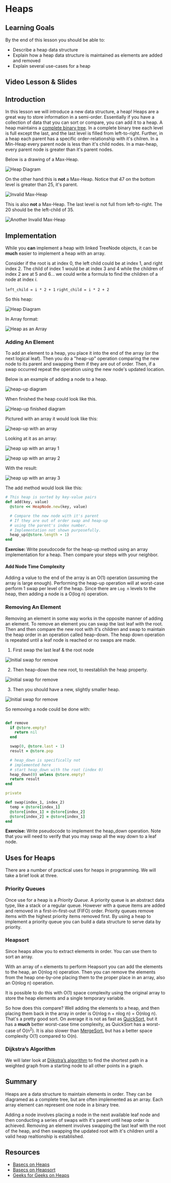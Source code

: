 # Heaps

## Learning Goals

By the end of this lesson you should be able to:

- Describe a heap data structure
- Explain how a heap data structure is maintained as elements are added and removed
- Explain several use-cases for a heap

## Video Lesson & Slides

## Introduction

In this lesson we will introduce a new data structure, a heap!  Heaps are a great way to store information in a semi-order.  Essentially if you have a collection of data that you can sort or compare, you can add it to a heap.  A heap maintains a [complete binary tree](https://web.cecs.pdx.edu/~sheard/course/Cs163/Doc/FullvsComplete.html).  In a complete binary tree each level is full except the last, and the last level is filled from left-to-right.  Further, in a heap each parent has a specific order-relationship with it's chilren.  In a Min-Heap every parent node is less than it's child nodes.  In a max-heap, every parent node is greater than it's parent nodes.

Below is a drawing of a Max-Heap.

![Heap Diagram](images/heap.png)

<!-- Image source:  https://drive.google.com/file/d/17cH7vfyZg-PFlULi-bO2K4H61oc4pCDT/view?usp=sharing -->

On the other hand this is **not** a Max-Heap.  Notice that 47 on the bottom level is greater than 25, it's parent.

![Invalid Max-Heap](images/invalid-max-heap.png)

This is also **not** a Max-Heap.  The last level is not full from left-to-right.  The 20 should be the left-child of 35.

![Another Invalid Max-Heap](images/invalid-max-heap2.png)

## Implementation

While you **can** implement a heap with linked TreeNode objects, it can be **much** easier to implement a heap with an array.

Consider if the root is at index 0, the left child could be at index 1, and right index 2.  The child of index 1 would be at index 3 and 4 while the children of index 2 are at 5 and 6... we could write a formula to find the children of a node at index _i_.

`left_child = i * 2 + 1`
`right_child = i * 2 + 2`

So this heap:

![Heap Diagram](images/heap.png)

In Array format:

![Heap as an Array](images/heap-as-array.png)

### Adding An Element

To add an element to a heap, you place it into the end of the array (or the next logical leaf).  Then you do a "heap-up" operation comparing the new node to its parent and swapping them if they are out of order.  Then, if a swap occurred repeat the operation using the new node's updated location.

Below is an example of adding a node to a heap.

![heap-up diagram](images/heap-up.png)

When finished the heap could look like this.

![Heap-up finished diagram](images/add-element-finished.png)

Pictured with an array it would look like this:

![heap-up with an array](images/heap-up-array.png)

Looking at it as an array:

![heap up with an array 1](images/heap-down-array-1.png)

![heap up with an array 2](images/heap-down-array-2.png)

With the result:

![heap up with an array 3](images/heap-down-array-3.png)


The add method would look like this:

```ruby
# This heap is sorted by key-value pairs
def add(key, value)
  @store << HeapNode.new(key, value)

  # Compare the new node with it's parent
  # If they are out of order swap and heap-up
  # using the parent's index number.
  # Implementation not shown purposefully.
  heap_up(@store.length - 1)
end
```

**Exercise:** Write pseudocode for the heap-up method using an array implementation for a heap.  Then compare your steps with your neighbor.

#### Add Node Time Complexity

Adding a value to the end of the array is an O(1) operation (assuming the array is large enough).  Performing the heap-up operation will at worst-case perform 1 swap per level of the heap.  Since there are `Log n` levels to the heap, then adding a node is a O(log n) operation.

### Removing An Element

Removing an element in some way works in the opposite manner of adding an element.  To remove an element you can swap the last leaf with the root.  Then and then compare the new root with it's children and swap to maintain the heap order in an operation called heap-down.  The heap down operation is repeated until a leaf node is reached or no swaps are made.

1. First swap the last leaf & the root node

![Initial swap for remove](images/heap-remove-1.png)

2. Then heap-down the new root, to reestablish the heap property.

![Initial swap for remove](images/heap-remove-2.png)

3. Then you should have a new, slightly smaller heap.

![Initial swap for remove](images/heap-remove-3.png)


So removing a node could be done with:

```ruby

def remove
  if @store.empty?
    return nil
  end

  swap(0, @store.last - 1)
  result = @store.pop

  # heap_down is specifically not
  # implemented here
  # start heap_down with the root (index 0)
  heap_down(0) unless @store.empty?
  return result
end

private

def swap(index_1, index_2)
  temp = @store[index_1]
  @store[index_1] = @store[index_2]
  @store[index_2] = @store[index_1]
end
```

**Exercise:** Write pseudocode to implement the heap_down operation.  Note that you will need to verify that you may swap all the way down to a leaf node.

## Uses for Heaps

There are a number of practical uses for heaps in programming.  We will take a brief look at three.

### Priority Queues

Once use for a heap is a _Priority Queue_.  A priority queue is an abstract data type, like a stack or a regular queue.  However with a queue items are added and removed in a first-in-first-out (FIFO) order.  Priority queues remove items with the highest priority items removed first.  By using a heap to implement a priority queue you can build a data structure to serve data by priority.  

### Heapsort

Since heaps allow you to extract elements in order.  You can use them to sort an array.

With an array of `n` elements to perform Heapsort you can add the elements to the heap, an O(nlog n) operation.  Then you can remove the elements from the heap one-by-one placing them to the proper place in an array, also an O(nlog n) operation.

It is possible to do this with O(1) space complexity using the original array to store the heap elements and a single temporary variable.

So how does this compare?  Well adding the elements to a heap, and then placing them back in the array in order is O(nlog n + nlog n) = O(nlog n).  That's a pretty good sort.  On average it is not as fast as [QuickSort](https://www.geeksforgeeks.org/quick-sort/), but it has a **much** better worst-case time complexity, as QuickSort has a worst-case of O(n<sup>2</sup>).  It is also slower than [MergeSort](https://www.geeksforgeeks.org/merge-sort/), but has a better space complexity O(1) compared to O(n).  

### Dijkstra’s Algorithm

We will later look at [Dijkstra’s algorithm](https://brilliant.org/wiki/dijkstras-short-path-finder/) to find the shortest path in a weighted graph from a starting node to all other points in a graph.

## Summary

Heaps are a data structure to maintain elements in order.  They can be diagramed as a complete tree, but are often implemented as an array.  Each array element can represent one node in a binary tree.  

Adding a node involves placing a node in the next available leaf node and then conducting a series of swaps with it's parent until heap order is achieved.  Removing an element involves swapping the last leaf with the root of the heap, and then swapping the updated root with it's children until a valid heap realtionship is established.  

## Resources

- [Basecs on Heaps](https://medium.com/basecs/learning-to-love-heaps-cef2b273a238)
- [Basecs on Heapsort](https://medium.com/basecs/heapify-all-the-things-with-heap-sort-55ee1c93af82)
- [Geeks for Geeks on Heaps](https://www.geeksforgeeks.org/heap-data-structure/)
